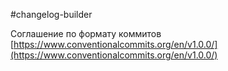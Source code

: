 #changelog-builder

Соглашение по формату коммитов [https://www.conventionalcommits.org/en/v1.0.0/](https://www.conventionalcommits.org/en/v1.0.0/)